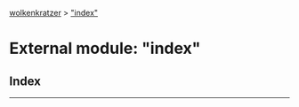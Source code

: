 [wolkenkratzer](../README.md) > ["index"](../modules/_index_.md)



# External module: "index"

## Index


---
